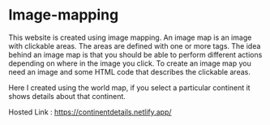 # Image-mapping
This website is created using image mapping.
 An image map is an image with clickable areas. The areas are defined with one or more <area> tags.
The idea behind an image map is that you should be able to perform different actions depending on where in the image you click.
To create an image map you need an image and some HTML code that describes the clickable areas.

Here I created using the world map, if you select a particular continent it shows details about that continent.


Hosted Link : https://continentdetails.netlify.app/
